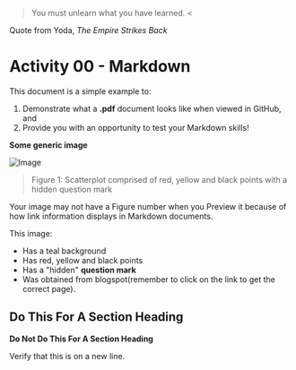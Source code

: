 > You must unlearn what you have learned. <

Quote from Yoda, *The Empire Strikes Back*

# Activity 00 - Markdown

This document is a simple example to:

1. Demonstrate what a **.pdf** document looks like when viewed in GitHub, and
2. Provide you with an opportunity to test your Markdown skills!

**Some generic image**

![Image](https://1.bp.blogspot.com/--jFU_n7nL_k/X8O8E2FikAI/AAAAAAAAxtQ/dS_z8I1MQ6khx6MHB6gNoDX-u8Ojw4uVACLcBGAsYHQ/s1920/5333.jpg)

> Figure 1: Scatterplot comprised of red, yellow and black points with a hidden question mark

Your image may not have a Figure number when you Preview it because of how link information displays in Markdown documents.

This image: 

- Has a teal background
- Has red, yellow and black points
- Has a "hidden" **question mark**
- Was obtained from blogspot(remember to click on the link to get the correct page).

## Do This For A Section Heading

**Do Not Do This For A Section Heading**

Verify that this is on a new line.
